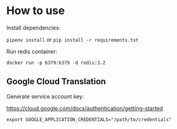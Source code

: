 # How to use

Install dependencies:

`pipenv install` or `pip install -r requirements.txt`

Run redis container:

`docker run -p 6379:6379 -d redis:3.2`


## Google Cloud Translation

Generate service account key:

https://cloud.google.com/docs/authentication/getting-started

```
export GOOGLE_APPLICATION_CREDENTIALS="/path/to/credentials"
```